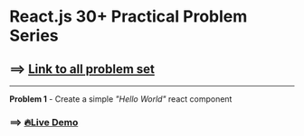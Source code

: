 # React.js 30+ Practical Problem Series

## ==> [Link to all problem set](https://github.com/anirudha-8/react.js-practical-problems.git)

---

**Problem 1** - Create a simple *"Hello World"* react component

### ==> [🔥Live Demo](https://01-hello-world-problem.vercel.app/)
